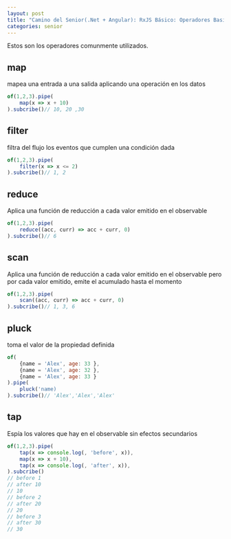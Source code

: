 ```yaml
---
layout: post
title: "Camino del Senior(.Net + Angular): RxJS Básico: Operadores Basicos"
categories: senior
---
```


Estos son los operadores comunmente utilizados<!--more-->.

## map
mapea una entrada a una salida aplicando una operación en los datos

```javascript
of(1,2,3).pipe(
    map(x => x + 10)
).subcribe()// 10, 20 ,30
```

## filter
filtra del flujo los eventos que cumplen una condición dada

```javascript
of(1,2,3).pipe(
    filter(x => x <= 2)
).subcribe()// 1, 2
```

## reduce
Aplica una función de reducción a cada valor emitido en el observable

```javascript
of(1,2,3).pipe(
    reduce((acc, curr) => acc + curr, 0)
).subcribe()// 6
```

## scan
Aplica una función de reducción a cada valor emitido en el observable pero por cada valor emitido, emite el acumulado hasta el momento

```javascript
of(1,2,3).pipe(
    scan((acc, curr) => acc + curr, 0)
).subcribe()// 1, 3, 6
```


## pluck
toma el valor de la propiedad definida

```javascript
of(
    {name = 'Alex', age: 33 },
    {name = 'Alex', age: 32 },
    {name = 'Alex', age: 33 }
).pipe(
    pluck('name)
).subcribe()// 'Alex','Alex','Alex'
```

## tap
Espía los valores que hay en el observable sin efectos secundarios

```javascript
of(1,2,3).pipe(
    tap(x => console.log(, 'before', x)),
    map(x => x + 10),
    tap(x => console.log(, 'after', x)),
).subcribe()
// before 1
// after 10
// 10
// before 2
// after 20
// 20
// before 3
// after 30
// 30
```
